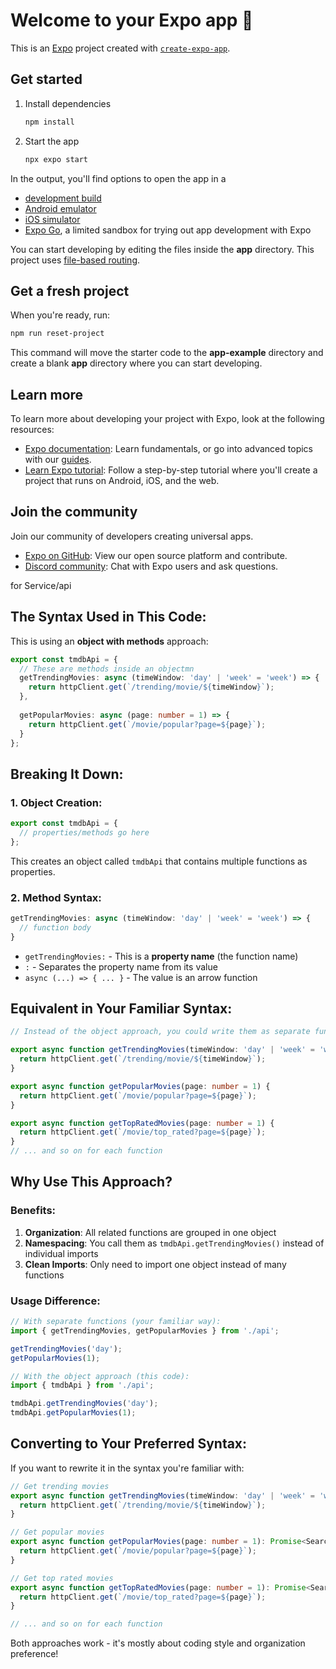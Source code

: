 # Welcome to your Expo app 👋

This is an [Expo](https://expo.dev) project created with [`create-expo-app`](https://www.npmjs.com/package/create-expo-app).

## Get started

1. Install dependencies

   ```bash
   npm install
   ```

2. Start the app

   ```bash
   npx expo start
   ```

In the output, you'll find options to open the app in a

- [development build](https://docs.expo.dev/develop/development-builds/introduction/)
- [Android emulator](https://docs.expo.dev/workflow/android-studio-emulator/)
- [iOS simulator](https://docs.expo.dev/workflow/ios-simulator/)
- [Expo Go](https://expo.dev/go), a limited sandbox for trying out app development with Expo

You can start developing by editing the files inside the **app** directory. This project uses [file-based routing](https://docs.expo.dev/router/introduction).

## Get a fresh project

When you're ready, run:

```bash
npm run reset-project
```

This command will move the starter code to the **app-example** directory and create a blank **app** directory where you can start developing.

## Learn more

To learn more about developing your project with Expo, look at the following resources:

- [Expo documentation](https://docs.expo.dev/): Learn fundamentals, or go into advanced topics with our [guides](https://docs.expo.dev/guides).
- [Learn Expo tutorial](https://docs.expo.dev/tutorial/introduction/): Follow a step-by-step tutorial where you'll create a project that runs on Android, iOS, and the web.

## Join the community

Join our community of developers creating universal apps.

- [Expo on GitHub](https://github.com/expo/expo): View our open source platform and contribute.
- [Discord community](https://chat.expo.dev): Chat with Expo users and ask questions.




for Service/api  



## **The Syntax Used in This Code:**
This is using an **object with methods** approach:

```typescript
export const tmdbApi = {
  // These are methods inside an objectmn
  getTrendingMovies: async (timeWindow: 'day' | 'week' = 'week') => {
    return httpClient.get(`/trending/movie/${timeWindow}`);
  },
  
  getPopularMovies: async (page: number = 1) => {
    return httpClient.get(`/movie/popular?page=${page}`);
  }
};
```

## **Breaking It Down:**

### **1. Object Creation:**
```typescript
export const tmdbApi = {
  // properties/methods go here
};
```
This creates an object called `tmdbApi` that contains multiple functions as properties.

### **2. Method Syntax:**
```typescript
getTrendingMovies: async (timeWindow: 'day' | 'week' = 'week') => {
  // function body
}
```
- `getTrendingMovies:` - This is a **property name** (the function name)
- `:` - Separates the property name from its value
- `async (...) => { ... }` - The value is an arrow function

## **Equivalent in Your Familiar Syntax:**

```typescript
// Instead of the object approach, you could write them as separate functions:

export async function getTrendingMovies(timeWindow: 'day' | 'week' = 'week') {
  return httpClient.get(`/trending/movie/${timeWindow}`);
}

export async function getPopularMovies(page: number = 1) {
  return httpClient.get(`/movie/popular?page=${page}`);
}

export async function getTopRatedMovies(page: number = 1) {
  return httpClient.get(`/movie/top_rated?page=${page}`);
}
// ... and so on for each function
```

## **Why Use This Approach?**

### **Benefits:**
1. **Organization**: All related functions are grouped in one object
2. **Namespacing**: You call them as `tmdbApi.getTrendingMovies()` instead of individual imports
3. **Clean Imports**: Only need to import one object instead of many functions

### **Usage Difference:**
```typescript
// With separate functions (your familiar way):
import { getTrendingMovies, getPopularMovies } from './api';

getTrendingMovies('day');
getPopularMovies(1);

// With the object approach (this code):
import { tmdbApi } from './api';

tmdbApi.getTrendingMovies('day');
tmdbApi.getPopularMovies(1);
```

## **Converting to Your Preferred Syntax:**

If you want to rewrite it in the syntax you're familiar with:

```typescript
// Get trending movies
export async function getTrendingMovies(timeWindow: 'day' | 'week' = 'week'): Promise<TrendingResponse<Movie>> {
  return httpClient.get(`/trending/movie/${timeWindow}`);
}

// Get popular movies  
export async function getPopularMovies(page: number = 1): Promise<SearchResponse<Movie>> {
  return httpClient.get(`/movie/popular?page=${page}`);
}

// Get top rated movies
export async function getTopRatedMovies(page: number = 1): Promise<SearchResponse<Movie>> {
  return httpClient.get(`/movie/top_rated?page=${page}`);
}

// ... and so on for each function
```

Both approaches work - it's mostly about coding style and organization preference!
